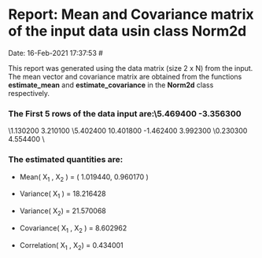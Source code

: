 # Report: Mean and Covariance matrix of the input data usin class Norm2d 

Date:                                                       16-Feb-2021 17:37:53  #

This report was generated using the data matrix (size 2 x N) from the input. The mean vector and covariance matrix are obtained from the functions **estimate_mean** and **estimate_covariance** in the **Norm2d** class respectively.
### The First 5 rows of the data input are:\5.469400 -3.356300 
 \1.130200 3.210100 
 \5.402400 10.401800 
 \-1.462400 3.992300 
 \0.230300 4.554400 
 \
### The estimated quantities are:
- Mean( X<sub>1</sub> , X<sub>2</sub> ) = ( 1.019440, 0.960170 )
- Variance( X<sub>1</sub> ) = 18.216428 

- Variance( X<sub>2</sub>) = 21.570068 

- Covariance( X<sub>1</sub> , X<sub>2</sub> ) = 8.602962 

- Correlation( X<sub>1</sub> , X<sub>2</sub>) = 0.434001 
